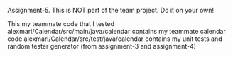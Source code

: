 Assignment-5. This is NOT part of the team project. Do it on your own!

This my teammate code that I tested
alexmari/Calendar/src/main/java/calendar contains my teammate calendar code
alexmari/Calendar/src/test/java/calendar contains my unit tests and random tester generator (from assignment-3 and assignment-4)






